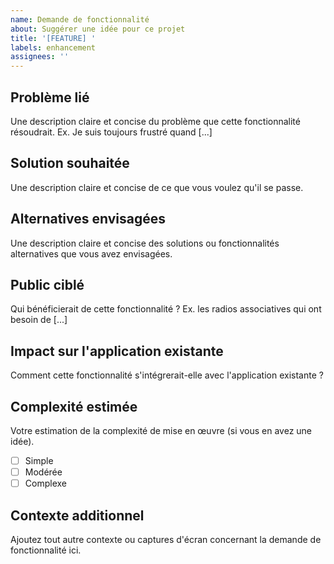 ```yaml
---
name: Demande de fonctionnalité
about: Suggérer une idée pour ce projet
title: '[FEATURE] '
labels: enhancement
assignees: ''
---
```


## Problème lié
Une description claire et concise du problème que cette fonctionnalité résoudrait. Ex. Je suis toujours frustré quand [...]

## Solution souhaitée
Une description claire et concise de ce que vous voulez qu'il se passe.

## Alternatives envisagées
Une description claire et concise des solutions ou fonctionnalités alternatives que vous avez envisagées.

## Public ciblé
Qui bénéficierait de cette fonctionnalité ? Ex. les radios associatives qui ont besoin de [...]

## Impact sur l'application existante
Comment cette fonctionnalité s'intégrerait-elle avec l'application existante ?

## Complexité estimée
Votre estimation de la complexité de mise en œuvre (si vous en avez une idée).
- [ ] Simple 
- [ ] Modérée
- [ ] Complexe

## Contexte additionnel
Ajoutez tout autre contexte ou captures d'écran concernant la demande de fonctionnalité ici. 